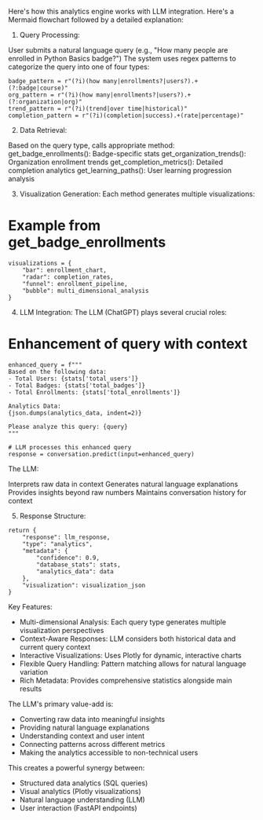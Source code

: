 Here's how this analytics engine works with LLM integration. Here's a Mermaid flowchart followed by a detailed explanation:

1. Query Processing:

User submits a natural language query (e.g., "How many people are enrolled in Python Basics badge?")
The system uses regex patterns to categorize the query into one of four types:

```
badge_pattern = r"(?i)(how many|enrollments?|users?).+(?:badge|course)"
org_pattern = r"(?i)(how many|enrollments?|users?).+(?:organization|org)"
trend_pattern = r"(?i)(trend|over time|historical)"
completion_pattern = r"(?i)(completion|success).+(rate|percentage)"
```

2. Data Retrieval:

Based on the query type, calls appropriate method:
get_badge_enrollments(): Badge-specific stats
get_organization_trends(): Organization enrollment trends
get_completion_metrics(): Detailed completion analytics
get_learning_paths(): User learning progression analysis

3. Visualization Generation: Each method generates multiple visualizations:

# Example from get_badge_enrollments

```
visualizations = {
    "bar": enrollment_chart,
    "radar": completion_rates,
    "funnel": enrollment_pipeline,
    "bubble": multi_dimensional_analysis
}
```

4. LLM Integration: The LLM (ChatGPT) plays several crucial roles:

# Enhancement of query with context

```
enhanced_query = f"""
Based on the following data:
- Total Users: {stats['total_users']}
- Total Badges: {stats['total_badges']}
- Total Enrollments: {stats['total_enrollments']}

Analytics Data:
{json.dumps(analytics_data, indent=2)}

Please analyze this query: {query}
"""

# LLM processes this enhanced query
response = conversation.predict(input=enhanced_query)
```

The LLM:

Interprets raw data in context
Generates natural language explanations
Provides insights beyond raw numbers
Maintains conversation history for context

5. Response Structure:

```
return {
    "response": llm_response,
    "type": "analytics",
    "metadata": {
        "confidence": 0.9,
        "database_stats": stats,
        "analytics_data": data
    },
    "visualization": visualization_json
}
```

Key Features:

- Multi-dimensional Analysis: Each query type generates multiple visualization perspectives
- Context-Aware Responses: LLM considers both historical data and current query context
- Interactive Visualizations: Uses Plotly for dynamic, interactive charts
- Flexible Query Handling: Pattern matching allows for natural language variation
- Rich Metadata: Provides comprehensive statistics alongside main results

The LLM's primary value-add is:

- Converting raw data into meaningful insights
- Providing natural language explanations
- Understanding context and user intent
- Connecting patterns across different metrics
- Making the analytics accessible to non-technical users

This creates a powerful synergy between:

- Structured data analytics (SQL queries)
- Visual analytics (Plotly visualizations)
- Natural language understanding (LLM)
- User interaction (FastAPI endpoints)
